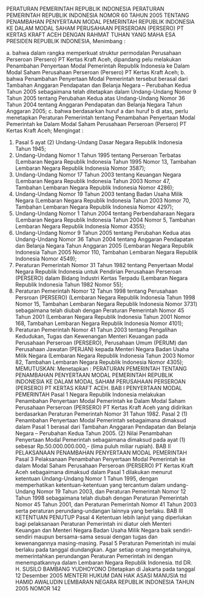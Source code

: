  PERATURAN PEMERINTAH REPUBLIK INDONESIA PERATURAN PEMERINTAH REPUBLIK INDONESIA NOMOR 60 TAHUN 2005 TENTANG PENAMBAHAN PENYERTAAN MODAL PEMERINTAH REPUBLIK INDONESIA KE DALAM MODAL SAHAM PERUSAHAAN PERSEROAN (PERSERO) PT KERTAS KRAFT ACEH
DENGAN RAHMAT TUHAN YANG MAHA ESA PRESIDEN REPUBLIK INDONESIA,
Menimbang :

a. bahwa dalam rangka memperkuat struktur permodalan Perusahaan Perseroan (Persero) PT Kertas Kraft Aceh, dipandang pelu melakukan Penambahan Penyertaan Modal Pemerintah Republik Indonesia ke Dalam Modal Saham Perusahaan Perseroan (Persero) PT Kertas Kraft Aceh;
b. bahwa Penambahan Penyertaan Modal Pemerintah tersebut berasal dari Tambahan Anggaran Pendapatan dan Belanja Negara – Perubahan Kedua Tahun 2005 sebagaimana telah ditetapkan dalam Undang-Undang Nomor 9 Tahun 2005 tentang Perubahan Kedua atas Undang-Undang Nomor 36 Tahun 2004 tentang Anggaran Pendapatan dan Belanja Negara Tahun Anggaran 2005;
c. bahwa berdasarkan huruf a dan huruf b di atas, perlu menetapkan Peraturan Pemerintah tentang Penambahan Penyertaan Modal Pemerintah ke Dalam Modal Saham Perusahaan Perseroan (Persero) PT Kertas Kraft Aceh;
Mengingat :

1. Pasal 5 ayat (2) Undang-Undang Dasar Negara Republik Indonesia Tahun 1945;
2. Undang-Undang Nomor 1 Tahun 1995 tentang Perseroan Terbatas (Lembaran Negara Republik Indonesia Tahun 1995 Nomor 13, Tambahan Lembaran Negara Republik Indonesia Nomor 3587);
3. Undang-Undang Nomor 17 Tahun 2003 tentang Keuangan Negara (Lembaran Negara Republik Indonesia Tahun 2003 Nomor 47, Tambahan Lembaran Negara Republik Indonesia Nomor 4286);
4. Undang-Undang Nomor 19 Tahun 2003 tentang Badan Usaha Milik Negara (Lembaran Negara Republik Indonesia Tahun 2003 Nomor 70, Tambahan Lembaran Negara Republik Indonesia Nomor 4297);
5. Undang-Undang Nomor 1 Tahun 2004 tentang Perbendaharaan Negara (Lembaran Negara Republik Indonesia Tahun 2004 Nomor 5, Tambahan Lembaran Negara Republik Indonesia Nomor 4355);
6. Undang-Undang Nomor 9 Tahun 2005 tentang Perubahan Kedua atas Undang-Undang Nomor 36 Tahun 2004 tentang Anggaran Pendapatan dan Belanja Negara Tahun Anggaran 2005 (Lembaran Negara Republik Indonesia Tahun 2005 Nomor 110, Tambahan Lembaran Negara Republik Indonesia Nomor 4549);
7. Peraturan Pemerintah Nomor 31 Tahun 1982 tentang Penyertaan Modal Negara Republik Indonesia untuk Pendirian Perusahaan Perseroan (PERSERO) dalam Bidang Industri Kertas Terpadu (Lembaran Negara Republik Indonesia Tahun 1982 Nomor 55);
8. Peraturan Pemerintah Nomor 12 Tahun 1998 tentang Perusahaan Persroan (PERSERO) (Lembaran Negara Republik Indonesia Tahun 1998 Nomor 15, Tambahan Lembaran Negara Republik Indonesia Nomor 3731) sebagaimana telah diubah dengan Peraturan Pemerintah Nomor 45 Tahun 2001 (Lembaran Negara Republik Indonesia Tahun 2001 Nomor 168, Tambahan Lembaran Negara Republik Indonesia Nomor 4101);
9. Peraturan Pemerintah Nomor 41 Tahun 2003 tentang Pengalihan Kedudukan, Tugas dan Kewenangan Menteri Keuangan pada Perusahaan Perseroan (PERSERO), Perusahaan Umum (PERUM) dan Perusahaan Jawatan (PERJAN) kepada Menteri Negara Badan Usaha Milik Negara (Lembaran Negara Republik Indonesia Tahun 2003 Nomor 82, Tambahan Lembaran Negara Republik Indonesia Nomor 4305);
MEMUTUSKAN:
 Menetapkan : PERATURAN PEMERINTAH TENTANG PENAMBAHAN PENYERTAAN MODAL PEMERINTAH REPUBLIK INDONESIA KE DALAM MODAL SAHAM PERUSAHAAN PERSEROAN (PERSERO) PT KERTAS KRAFT ACEH.
BAB I PENYERTAAN MODAL PEMERINTAH
Pasal 1
Negara Republik Indonesia melakukan Penambahan Penyertaan Modal Pemerintah ke Dalam Modal Saham Perusahaan Perseroan (PERSERO) PT Kertas Kraft Aceh yang didirikan berdasarkan Peraturan Pemerintah Nomor 31 Tahun 1982.
Pasal 2
(1) Penambahan Penyertaan Modal Pemerintah sebagaimana dimaksud dalam Pasal 1 berasal dari Tambahan Anggaran Pendapatan dan Belanja Negara – Perubahan Kedua Tahun 2005.
(2) Nilai Penambahan Penyertaan Modal Pemerintah sebagaimana dimaksud pada ayat (1) sebesar Rp.50.000.000.000,- (lima puluh miliar rupiah).
BAB II PELAKSANAAN PENAMBAHAN PENYERTAAN MODAL PEMERINTAH
Pasal 3
Pelaksanaan Penambahan Penyertaan Modal Pemerintah ke dalam Modal Saham Perusahaan Perseroan (PERSERO) PT Kertas Kraft Aceh sebagaimana dimaksud dalam Pasal 1 dilakukan menurut ketentuan Undang-Undang Nomor 1 Tahun 1995, dengan memperhatikan ketentuan-ketentuan yang tercantum dalam undang-Undang Nomor 19 Tahun 2003, dan Peraturan Pemerintah Nomor 12 Tahun 1998 sebagaimana telah diubah dengan Peraturan Pemerintah Nomor 45 Tahun 2001, dan Peraturan Pemerintah Nomor 41 Tahun 2003 serta peraturan perundang-undangan lainnya yang berlaku.
BAB III KETENTUAN PENUTUP
Pasal 4
Ketentuan lebih lanjut yang diperlukan bagi pelaksanaan Peraturan Pemerintah ini diatur oleh Menteri Keuangan dan Menteri Negara Badan Usaha Milik Negara baik sendiri-sendiri maupun bersama-sama sesuai dengan tugas dan kewenangannya masing-masing.
Pasal 5
Peraturan Pemerintah ini mulai berlaku pada tanggal diundangkan.
Agar setiap orang mengetahuinya, memerintahkan perundangan Peraturan Pemerintah ini dengan menempatkannya dalam Lembaran Negara Republik Indonesia. ttd DR. H. SUSILO BAMBANG YUDHOYONO Ditetapkan di Jakarta pada tanggal 12 Desember 2005 MENTERI HUKUM DAN HAK ASASI MANUSIA ttd HAMID AWALUDIN LEMBARAN NEGARA REPUBLIK INDONESIA TAHUN 2005 NOMOR 142